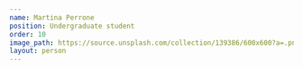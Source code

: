 ```yaml
---
name: Martina Perrone
position: Undergraduate student
order: 10
image_path: https://source.unsplash.com/collection/139386/600x600?a=.png
layout: person
---
```

 
